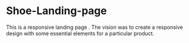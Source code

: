 # Shoe-Landing-page
This is a responsive landing page . The vision was to create a responsive design with some essential elements for a particular product. 

